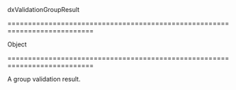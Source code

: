 <!--id-->dxValidationGroupResult<!--/id-->
===========================================================================
<!--type-->Object<!--/type-->
===========================================================================

<!--shortDescription-->
A group validation result.
<!--/shortDescription-->

<!--fullDescription-->

<!--/fullDescription-->